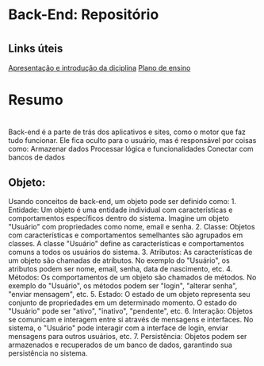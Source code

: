 # <h1>Back-End: Repositório </h1>

# <h2> Links úteis </h2>
[Apresentação e introdução da diciplina](https://drive.google.com/file/d/15OfelCvXu-S98IPkh3psuUoPrwn5zUFd/view?usp=drive_link)
[Plano de ensino](https://drive.google.com/file/d/1eC800mzEuvlNBUsh4Qh76_ds1xZXo6o3/view?usp=drive_link)

# <h1> Resumo <h1>
Back-end é a parte de trás dos aplicativos e sites, como o motor que faz tudo funcionar.  Ele fica oculto para o usuário, mas é responsável por coisas como:
Armazenar dados
Processar lógica e funcionalidades
Conectar com bancos de dados

<h2> Objeto: </h2> Usando conceitos de back-end, um objeto pode ser definido como:
1. Entidade: Um objeto é uma entidade individual com características e comportamentos específicos dentro do sistema. Imagine um objeto "Usuário" com propriedades como nome, email e senha.
2. Classe: Objetos com características e comportamentos semelhantes são agrupados em classes. A classe "Usuário" define as características e comportamentos comuns a todos os usuários do sistema.
3. Atributos: As características de um objeto são chamadas de atributos. No exemplo do "Usuário", os atributos podem ser nome, email, senha, data de nascimento, etc.
4. Métodos: Os comportamentos de um objeto são chamados de métodos. No exemplo do "Usuário", os métodos podem ser "login", "alterar senha", "enviar mensagem", etc.
5. Estado: O estado de um objeto representa seu conjunto de propriedades em um determinado momento. O estado do "Usuário" pode ser "ativo", "inativo", "pendente", etc.
6. Interação: Objetos se comunicam e interagem entre si através de mensagens e interfaces. No sistema, o "Usuário" pode interagir com a interface de login, enviar mensagens para outros usuários, etc.
7. Persistência: Objetos podem ser armazenados e recuperados de um banco de dados, garantindo sua persistência no sistema.


